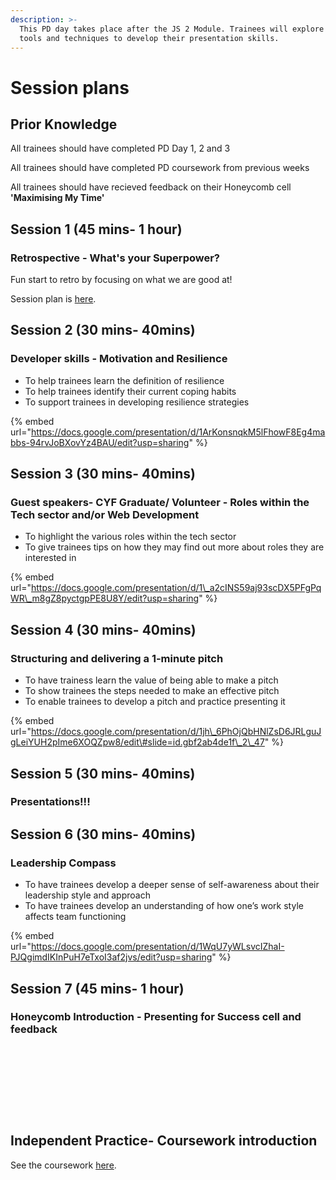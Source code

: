 ```yaml
---
description: >-
  This PD day takes place after the JS 2 Module. Trainees will explore various
  tools and techniques to develop their presentation skills.
---
```


# Session plans

## Prior Knowledge  

All trainees should have completed PD Day 1, 2 and 3

All trainees should have completed PD coursework from previous weeks

All trainees should have recieved feedback on their Honeycomb cell **'Maximising My Time'** 

## Session 1 \(45 mins- 1 hour\)

### Retrospective - What's your Superpower?

Fun start to retro by focusing on what we are good at! 

Session plan is [here](https://personaldevelopment.codeyourfuture.io/sessions/js2-pd-day-4/retro-whats-your-superpower). 

## Session 2 \(30 mins- 40mins\)

### Developer skills - Motivation and Resilience

* To help trainees learn the definition of resilience
* To help trainees identify their current coping habits
* To support trainees in developing resilience strategies

{% embed url="https://docs.google.com/presentation/d/1ArKonsnqkM5lFhowF8Eg4mabbs-94rvJoBXovYz4BAU/edit?usp=sharing" %}



## Session 3 \(30 mins- 40mins\)

### Guest speakers- CYF Graduate/ Volunteer - Roles within the Tech sector and/or Web Development

* To highlight the various roles within the tech sector
* To give trainees tips on how they may find out more about roles they are interested in 

{% embed url="https://docs.google.com/presentation/d/1\_a2cINS59aj93scDX5PFgPqWR\_m8gZ8pyctgpPE8U8Y/edit?usp=sharing" %}



## Session 4 \(30 mins- 40mins\)

### Structuring and delivering a 1-minute pitch

* To have trainess learn the value of being able to make a pitch
* To show trainees the steps needed to make an effective pitch
* To enable trainees to develop a pitch and practice presenting it



{% embed url="https://docs.google.com/presentation/d/1jh\_6PhOjQbHNlZsD6JRLguJgLeiYUH2pIme6XOQZpw8/edit\#slide=id.gbf2ab4de1f\_2\_47" %}



## Session 5 \(30 mins- 40mins\)

### Presentations!!! 







## Session 6 \(30 mins- 40mins\)

### Leadership Compass

* To have trainees develop a deeper sense of self-awareness about their leadership style and approach
* To have trainees develop an understanding of how one’s work style affects team functioning



{% embed url="https://docs.google.com/presentation/d/1WqU7yWLsvcIZhaI-PJQgimdIKInPuH7eTxoI3af2jvs/edit?usp=sharing" %}



## Session 7 \(45 mins- 1 hour\)‌

### Honeycomb Introduction - Presenting for Success cell and feedback <a id="honeycomb-introduction-maximising-my-time-cell-and-feedback"></a>

​

​

​

​‌

## Independent Practice- Coursework introduction ‌ <a id="independent-practice-coursework-introduction"></a>

See the coursework [here](https://personaldevelopment.codeyourfuture.io/sessions/js2-pd-day-4/coursework).

